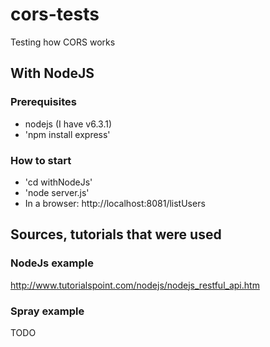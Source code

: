 # cors-tests
Testing how CORS works

## With NodeJS

### Prerequisites
- nodejs (I have v6.3.1)
- 'npm install express'

### How to start

- 'cd withNodeJs'
- 'node server.js'
- In a browser: http://localhost:8081/listUsers

## Sources, tutorials that were used

### NodeJs example
http://www.tutorialspoint.com/nodejs/nodejs_restful_api.htm

### Spray example
TODO
